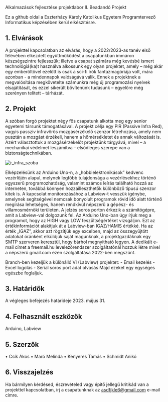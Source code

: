 Alkalmazások fejlesztése projektlabor II. Beadandó Projekt

Ez a github oldal a Eszterházy Károly Katolikus Egyetem Programtervező Informatikus képzésében kerül elkészítésre. 

## 1. Elvárások
A projekttel kapcsolatban az elvárás, hogy a 2022/2023-as tanév első félévében elkezdett együttműködést a csapatunkban immáron készségszintre fejlesszük; illetve a csapat számára még kevésbé ismert technológiá(ka)t használva alkossunk egy olyan projektet, amely – még akár egy emberöltővel ezelőtt is csak a sci-fi írók fantazmagóriája volt, mára azonban - a mindennapok valóságává válik.
Ennek a projektnek a megvalósítása megkövetelte számunkra még új programozási nyelvek elsajátítását, és ezzel sikerült bővítenünk tudásunk – egyelőre még szerényen telített – tárházát. 

## 2. Projekt
A szóban forgó projektet négy fős csapatunk alkotta meg egy senior egyetemi társunk támogatásával. 
A projekt célja egy PIR (Passive Infra Red), vagyis passziv infravörös mozgásérzékelő szenzor létrehozása, amely nem pusztán a mozgást érzékeli, hanem a hőmérsékletet és annak változását is. Azért választottuk a mozgásérzékelőt projektünk tárgyává, mivel – a mechanikai védelmet leszámítva – elsődleges szerepe van a biztonságtechnikában.

![r_infra_szoba](https://github.com/Akos1992/ArduinoLabview/assets/33879457/e0af9a1b-717b-432d-a2fd-3dbc8b93ebc9)

Elképzelésünk az Arduino Uno-n, a „hobbielektronikások” kedvenc vezérlőjén alapul, melynek legfőbb tulajdonsága a vezérlésekhez történő egyszerű programozhatóság, valamint számos leírás található hozzá az interneten, továbbá könnyen hozzáilleszthetők különböző típusú szenzor kitek is.
A kapcsolat monitorozásához a Labview-t vesszük igénybe, amelynek segítségével nemcsak bonyolult programok rövid idő alatt történő megírása lehetséges, hanem rendkívül népszerű a gépész- és villamosmérnöki területen.
A jelzés soros porton érkezik a számítógépre, amit a Labview-val dolgozunk fel. Az Arduino Uno-ban úgy írjuk meg a programot, hogy az HIGH vagy LOW feszültségértéket vizsgáljon. Ezt az értékinformációt alakítjuk át a Labview-ban IGAZ/HAMIS értékké. Ha az érték „IGAZ”, akkor azt rögzítjük egy excelben, majd az összegyűjtött adatokat óránként elküldjük saját magunknak, a projektgazdáknak egy SMTP szerveren keresztül, hogy bárhol megnyitható legyen.
A dedikált e-mail címet a freemail.hu levelezőrendszer szolgáltatónál hozzuk létre mivel a népszerű gmail.com ezen szolgáltatása 2022-ben megszűnt.

Branch-ben kezeljük a különálló VI (Labview) projektet:
	- Email kezelés
	- Excel logolás
	- Serial soros port adat olvasás
Majd ezeket egy egységes egészbe foglaljuk.

## 3. Határidők
A végleges befejezés határideje 2023. május 31. 

## 4. Felhasznált eszközök
Arduino, Labview

## 5. Szerzők
•	Csík Ákos
•	Maró Melinda
•	Kenyeres Tamás
•	Schmidt Anikó

## 6. Visszajelzés
Ha bármilyen kérdésed, észrevételed vagy építő jellegű kritikád van a projekttel kapcsolatban, írj a csapatunknak az asdfjkle6@gmail.com e-mail címre.

